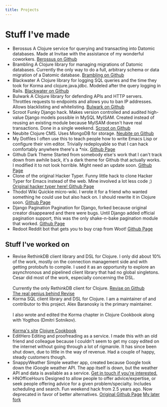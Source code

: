```yaml
---
title: Projects
---
```


# Stuff I've made

<ul class="projects">
      <li>
        <project>Berossus</project>
        A Clojure service for querying and transacting into Datomic databases. Made at 
        Invitae with the assistance of my wonderful coworkers.
        <a href="http://github.com/bitemyapp/berossus" target="_blank">Berossus on Github</a>
      </li>
      <li>
        <project>Brambling</project>
        A Clojure library for managing migrations of Datomic databases. Currently the only
        way to do a full, arbitrary schema or data migration of a Datomic database.
        <a href="http://github.com/bitemyapp/brambling" target="_blank">Brambling on Github</a>
      </li>
      <li>
        <project>Blackwater</project>
        A Clojure library for logging SQL queries and the time they
        took for Korma and clojure.java.jdbc. Modeled after the query logging in Rails.
        <a href="http://github.com/bitemyapp/blackwater" target="_blank">Blackwater on Github</a>
      </li>
      <li>
        <project>Bulwark</project>
        A Clojure library for defending APIs and HTTP servers. Throttles requests to
        endpoints and allows you to ban IP addresses. Allows blacklisting and whitelisting.
        <a href="http://github.com/bitemyapp/bulwark" target="_blank">Bulwark on Github</a>
      </li>
      <li>
        <project>Scroot</project>
        Funky Django hack. Makes version controlled
        and audited high-value Django models possible
        in MySQL MyISAM. Created instead of reusing an
        existing module because MyISAM doesn't have
        real transactions. Done in a single weekend.
        <a href="http://github.com/bitemyapp/scroot/">Scroot on Github</a>
      </li>
      <li>
        <project>Neubite</project>
        Clojure CMS. Uses MongoDB for storage.
        <a href="http://github.com/bitemyapp/neubite/">Neubite on Github</a>
      </li>
      <li>
        <project>My Dotfiles</project>
        I often use this to teach people how to write Emacs
        Lisp or configure their vim editor. Trivially
        redeployable so that I can hack comfortably anywhere
        there's a *nix.
        <a href="https://github.com/bitemyapp/dotfiles/">Github Page</a>
      </li>
      <li>
        <project>Github Dark Theme</project>
        Started from somebody else's work that I can't track down from awhile
        back, it's a dark theme for Github that actually works. I modified it
        to not look horrible. Might need an update soon.
        <a href="https://github.com/bitemyapp/github-dark-theme">Github Page</a>
      </li>
      <li>
        <project>Clone of the original Hacker Typer.</project>
        Funny little hack to clone Hacker Typer for Emacs instead of the
        web. Mine involved a lot less code ;)
        <a href="http://hackertyper.net/">
          Original hacker typer here!
        </a>
        <a href="https://github.com/bitemyapp/hacker-type-emacs">Github Page</a>
      </li>
      <li>
        <project>Thodol Wiki</project>
        Quickie micro-wiki. I wrote it for a friend who wanted
        something he could use but also hack on. I should rewrite
        it in Clojure soon.
        <a href="https://github.com/bitemyapp/thodol">Github Page</a>
      </li>
      <li>
        <project>Django Pagination</project>
        Pagination for Django, forked because original
        creator disappeared and there were bugs. Until Django
        added official pagination support, this was the only
        shake-n-bake pagination module that worked.
        <a href="https://github.com/bitemyapp/pagination">Github Page</a>
      </li>
      <li>
        <project>Redoot</project>
        Reddit bot that gets you to buy crap from Woot!
        <a href="https://github.com/bitemyapp/redoot">Github Page</a>
      </li>
    </ul>
    <h2>
      Stuff I've worked on
    </h2>
    <ul class="projects">
      <li>
        <project>Revise</project>
        RethinkDB client library and DSL for Clojure. I only did about 10% of the work,
        mostly on the connection management side and with getting protobufs to compile. 
        I used it as an opportunity to explore an asynchronous and pipelined client library 
        that had no global singletons. Cesar did most of the work, especially
        concerning the DSL.
        <br><br>
        Currently the only RethinkDB client for Clojure.
        <a href="http://github.com/bitemyapp/revise/" target="_blank">Revise on Github</a>
        <br>
        <a href="http://github.com/cesarbp/" target="_blank">The real genius behind Revise</a>
      </li>
      <li>
        <project>Korma</project>
        SQL client library and DSL for Clojure. I am a maintainer of and contributor to
        this project. Alex Baranosky is the primary maintainer.
        <br><br>
        I also wrote and edited the Korma chapter in Clojure Cookbook along with
        Yogthos (Dmitri Sotnikov).
        <br><br>
        <a href="http://sqlkorma.com" target="_blank">Korma's site</a>
        <a href="http://clojure-cookbook.com/" target="_blank">Clojure Cookbook</a>
      </li>
      <li>
        <project>EditHero</project>
        Editing and proofreading as a service. I made this with an old friend
        and colleague because I couldn't seem to get my copy edited on the internet
        without going through a lot of rigmarole. It has since been shut down, due
        to little in the way of revenue. Had a couple of happy, steady customers though.
      </li>
      <li>
        <project>SnappyWeather</project>
        Simple weather app, created because Google took down the iGoogle weather API.
        The app itself is down, but the weather API and data is available as a service.
        <a href="mailto:cma@bitemyapp.com">Get in touch if you're interested.</a>
      </li>
      <li>
        <project>HNOfficeHours</project>
        Designed to allow people to offer advice/expertise, or seek
        people offering advice for a given problem/specialty. Includes
        scheduling and search. Fun weekend hack from 2.5 years ago.
        Now deprecated in favor of better alternatives.
        <a href="https://github.com/ezl/hnofficehours/">Original Github Page</a>
        <a href="https://github.com/bitemyapp/hnofficehours/">My later fork</a>
      </li>
    </ul>
